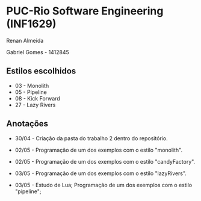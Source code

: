 # PUC-Rio Software Engineering (INF1629)

Renan Almeida

Gabriel Gomes - 1412845

## Estilos escolhidos

- 03 - Monolith
- 05 - Pipeline
- 08 - Kick Forward
- 27 - Lazy Rivers

## Anotações

- 30/04 - Criação da pasta do trabalho 2 dentro do repositório.

- 02/05 - Programação de um dos exemplos com o estilo "monolith".

- 02/05 - Programação de um dos exemplos com o estilo "candyFactory".

- 03/05 - Programação de um dos exemplos com o estilo "lazyRivers".

- 03/05 - Estudo de Lua; Programação de um dos exemplos com o estilo "pipeline";
